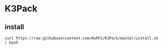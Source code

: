 # K3Pack

## install

```
curl https://raw.githubusercontent.com/MuRF2/K3Pack/master/install.sh | bash
```

